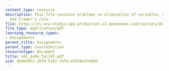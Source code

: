 ```yaml
---
content_type: resource
description: This file contains problems on elimination of variables, Gaussian?reduction,
  and Cramer's rule.
file: https://ol-ocw-studio-app-production.s3.amazonaws.com/courses/16-01-unified-engineering-i-ii-iii-iv-fall-2005-spring-2006/db9eb95126f951827efaef478e47eb0d_s01_ps04_fall03.pdf
file_type: application/pdf
learning_resource_types:
- Assignments
parent_title: Assignments
parent_type: CourseSection
resourcetype: Document
title: s01_ps04_fall03.pdf
uid: db9eb951-26f9-5182-7efa-ef478e47eb0d
---
```

